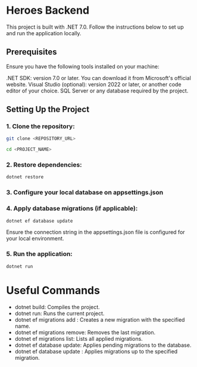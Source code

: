 # Heroes Backend
This project is built with .NET 7.0. Follow the instructions below to set up and run the application locally.

## Prerequisites
Ensure you have the following tools installed on your machine:

.NET SDK: version 7.0 or later. You can download it from Microsoft's official website.
Visual Studio (optional): version 2022 or later, or another code editor of your choice.
SQL Server or any database required by the project.

## Setting Up the Project

### 1. Clone the repository:
```bash
git clone <REPOSITORY_URL>
```
```bash
cd <PROJECT_NAME>
```

### 2. Restore dependencies:
```bash
dotnet restore
```

### 3. Configure your local database on appsettings.json

### 4. Apply database migrations (if applicable):
```bash
dotnet ef database update
```
Ensure the connection string in the appsettings.json file is configured for your local environment.

### 5. Run the application:
```bash
dotnet run
```

# Useful Commands
- dotnet build: Compiles the project.
- dotnet run: Runs the current project.
- dotnet ef migrations add <MigrationName>: Creates a new migration with the specified name.
- dotnet ef migrations remove: Removes the last migration.
- dotnet ef migrations list: Lists all applied migrations.
- dotnet ef database update: Applies pending migrations to the database.
- dotnet ef database update <MigrationName>: Applies migrations up to the specified migration.